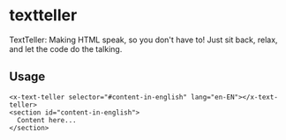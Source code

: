 # textteller

TextTeller: Making HTML speak, so you don't have to! Just sit back, relax, and let the code do the talking.

## Usage

```
<x-text-teller selector="#content-in-english" lang="en-EN"></x-text-teller>
<section id="content-in-english">
  Content here...
</section>
```
